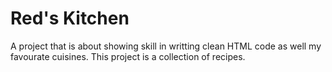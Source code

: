 # Red's Kitchen

A project that is about showing skill in writting clean HTML code as well my favourate cuisines. This project is a collection of recipes.
